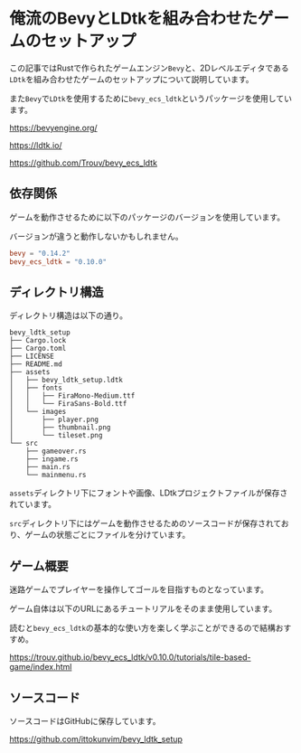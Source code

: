 # 俺流のBevyとLDtkを組み合わせたゲームのセットアップ

この記事ではRustで作られたゲームエンジン`Bevy`と、2Dレベルエディタである`LDtk`を組み合わせたゲームのセットアップについて説明しています。

また`Bevy`で`LDtk`を使用するために`bevy_ecs_ldtk`というパッケージを使用しています。

https://bevyengine.org/

https://ldtk.io/

https://github.com/Trouv/bevy_ecs_ldtk

## 依存関係

ゲームを動作させるために以下のパッケージのバージョンを使用しています。

バージョンが違うと動作しないかもしれません。

```toml
bevy = "0.14.2"
bevy_ecs_ldtk = "0.10.0"
```

## ディレクトリ構造

ディレクトリ構造は以下の通り。

```
bevy_ldtk_setup
├── Cargo.lock
├── Cargo.toml
├── LICENSE
├── README.md
├── assets
│   ├── bevy_ldtk_setup.ldtk
│   ├── fonts
│   │   ├── FiraMono-Medium.ttf
│   │   └── FiraSans-Bold.ttf
│   └── images
│       ├── player.png
│       ├── thumbnail.png
│       └── tileset.png
└── src
    ├── gameover.rs
    ├── ingame.rs
    ├── main.rs
    └── mainmenu.rs
```

`assets`ディレクトリ下にフォントや画像、LDtkプロジェクトファイルが保存されています。

`src`ディレクトリ下にはゲームを動作させるためのソースコードが保存されており、ゲームの状態ごとにファイルを分けています。

## ゲーム概要

迷路ゲームでプレイヤーを操作してゴールを目指すものとなっています。

ゲーム自体は以下のURLにあるチュートリアルをそのまま使用しています。

読むと`bevy_ecs_ldtk`の基本的な使い方を楽しく学ぶことができるので結構おすすめ。

https://trouv.github.io/bevy_ecs_ldtk/v0.10.0/tutorials/tile-based-game/index.html

## ソースコード

ソースコードはGitHubに保存しています。

https://github.com/ittokunvim/bevy_ldtk_setup
